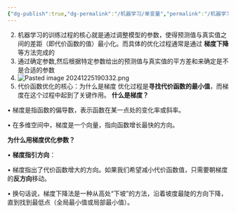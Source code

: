 ```yaml
---
{"dg-publish":true,"dg-permalink":"/机器学习/单变量","permalink":"/机器学习/单变量/","title":"单变量线性回归","tags":["机器学习"]}
---
```




2. 机器学习的训练过程的核心就是通过调整模型的参数，使得预测值与真实值之间的差距（即代价函数的值）最小化。而具体的优化过程通常是通过 **梯度下降** 等方法完成的
3. 通过确定参数,然后根据特定参数给出的预测值与真实值的平方差和来确定是不是合适的参数
4. ![Pasted image 20241225190332.png](/img/user/%E9%99%84%E4%BB%B6/Pasted%20image%2020241225190332.png)
5. 代价函数优化的核心：为什么是梯度
优化过程是**寻找代价函数的最小值**，而梯度在这个过程中起到了关键作用。
**什么是梯度？**

• 梯度是指函数的偏导数，表示函数在某一点处的变化率或斜率。

• 在多维空间中，梯度是一个向量，指向函数增长最快的方向。

**为什么用梯度优化参数？**

• **梯度指引方向**：

• 梯度指出了代价函数增大的方向。如果我们希望减小代价函数值，只需要朝梯度的**反方向**移动。

• 换句话说，梯度下降法是一种从高处“下坡”的方法，沿着坡度最陡的方向下降，直到找到最低点（全局最小值或局部最小值）。
